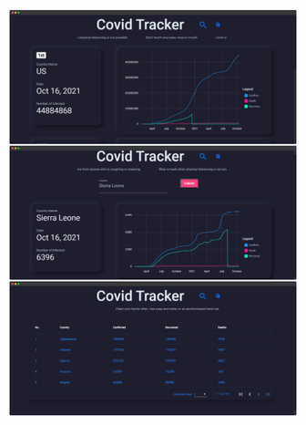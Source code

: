 ![image](https://github.com/officialbidisha/Screenshots/blob/master/screely-1634384413172.png)
![image](https://github.com/officialbidisha/Screenshots/blob/master/screely-1634384531010.png)
![image](https://github.com/officialbidisha/Screenshots/blob/master/screely-1634384548247.png)

